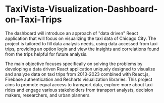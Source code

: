 # TaxiVista-Visualization-Dashboard-on-Taxi-Trips

The dashboard will introduce an approach of "data driven" React application that will focus on visualizing the taxi data of Chicago City. The project is tailored to fill data analysis needs, using data accessed from taxi trips, providing an option login and view the insights and correlations found from the trips helpful for future analysis.

The main objective focuses specifically on solving the problems by developing a data driven React application uniquely designed to visualize and analyze data on taxi trips from 2013-2023 combined with React.js, Firebase authentication and Recharts visualization libraries. This project aims to promote equal access to transport data, explore more about taxi rides and engage various stakeholders from transport analysts, decision makers, researchers, and urban planners.
